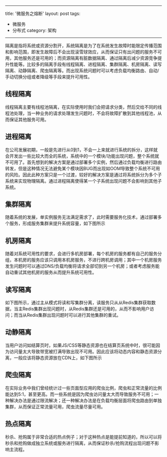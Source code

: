
---
title: '微服务之熔断'
layout: post
tags:
  - 微服务
  - 分布式
category: 架构
---

隔离是指将系统或资源分割开，系统隔离是为了在系统发生故障时能限定传播范围和影响范围，即发生故障后不会出现滚雪球效应，从而保证只有出问题的服务不可用，其他服务还是可用的；而资源隔离有脏数据隔离、通过隔离后减少资源竞争提升性能等。比较多的隔离手段有线程隔离、进程隔离、集群隔离、机房隔离、读写隔离、动静隔离、爬虫隔离等。而出现系统问题时可以考虑负载均衡路由、自动/手动切换分组或者降级等手段来提升可用性。

<!--more-->

## 线程隔离

线程隔离主要有线程池隔离，在实际使用时我们会把请求分类，然后交给不同的线程池处理，当一种业务的请求处理发生问题时，不会将故障扩散到其他线程池，从而保证其他服务可用。


## 进程隔离

在公司发展初期，一般是先进行从0到1，不会一上来就进行系统的拆分，这样就会开发出一些比较大而全的系统，系统中的一个模块/功能出现问题，整个系统就不可用了。首先想到的解决方案是通过部署多个实例，然后通过负载均衡进行路由转发，但是这种情况无法避免某个模块因BUG而出现如OOM导致整个系统不可用的风险。因此此种方案只是一个过渡，较好的解决方案是通过将系统拆分为多个子系统来实现物理隔离。通过进程隔离使得某一个子系统出现问题不会影响到其他子系统。


## 集群隔离

随着系统的发展，单实例服务无法满足需求了，此时需要服务化技术，通过部署多个服务，形成服务集群来提升系统容量，如下图所示


## 机房隔离

随着对系统可用性的要求，会进行多机房部署，每个机房的服务都有自己的服务分组，本机房的服务应该只调用本机房服务，不进行跨机房调用；其中一个机房服务发生问题时可以通过DNS/负载均衡将请求全部切到另一个机房；或者考虑服务能自动重试其他机房的服务从而提升系统可用性。

## 读写隔离

如下图所示，通过主从模式将读和写集群分离，读服务只从从Redis集群获取数据，当主Redis集群出现问题时，从Redis集群还是可用的，从而不影响用户访问；而当从Redis集群出现问题时可以进行其他集群的重试。

## 动静隔离
当用户访问如结算页时，如果JS/CSS等静态资源也在结算页系统中时，很可能因为访问量太大导致带宽被打满导致出现不可用。因此应该将动态内容和静态资源分离，一般应该将静态资源放在CDN上，如下图所示

## 爬虫隔离

在实际业务中我们曾经统计过一些页面型应用的爬虫比例，爬虫和正常流量的比例能达到5:1，甚至更高。而一些系统是因为爬虫访问量太大而导致服务不可用；一种解决办法是通过限流解决；还一种解决办法是在负载均衡层面将爬虫路由到单独集群，从而保证正常流量可用，爬虫流量尽量可用。

## 热点隔离

秒杀、抢购属于非常合适的热点例子；对于这种热点是能提前知道的，所以可以将秒杀和抢购做成独立系统或服务进行隔离，从而保证秒杀/抢购流程出现问题不影响主流程。


